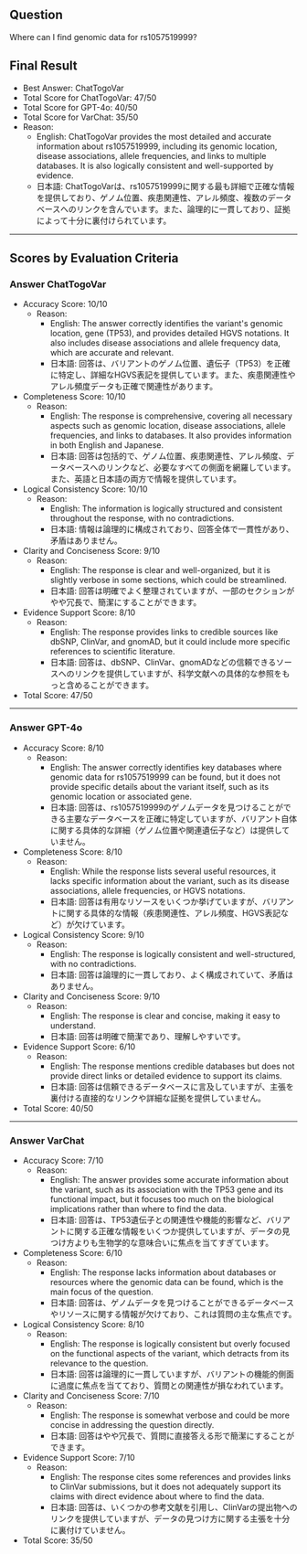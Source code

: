 ## Question

Where can I find genomic data for rs1057519999?

## Final Result

- Best Answer: ChatTogoVar
- Total Score for ChatTogoVar: 47/50
- Total Score for GPT-4o: 40/50
- Total Score for VarChat: 35/50
- Reason:
  - English: ChatTogoVar provides the most detailed and accurate information about rs1057519999, including its genomic location, disease associations, allele frequencies, and links to multiple databases. It is also logically consistent and well-supported by evidence.
  - 日本語: ChatTogoVarは、rs1057519999に関する最も詳細で正確な情報を提供しており、ゲノム位置、疾患関連性、アレル頻度、複数のデータベースへのリンクを含んでいます。また、論理的に一貫しており、証拠によって十分に裏付けられています。

---

## Scores by Evaluation Criteria

### Answer ChatTogoVar
- Accuracy Score: 10/10
  - Reason: 
    - English: The answer correctly identifies the variant's genomic location, gene (TP53), and provides detailed HGVS notations. It also includes disease associations and allele frequency data, which are accurate and relevant.
    - 日本語: 回答は、バリアントのゲノム位置、遺伝子（TP53）を正確に特定し、詳細なHGVS表記を提供しています。また、疾患関連性やアレル頻度データも正確で関連性があります。
- Completeness Score: 10/10
  - Reason: 
    - English: The response is comprehensive, covering all necessary aspects such as genomic location, disease associations, allele frequencies, and links to databases. It also provides information in both English and Japanese.
    - 日本語: 回答は包括的で、ゲノム位置、疾患関連性、アレル頻度、データベースへのリンクなど、必要なすべての側面を網羅しています。また、英語と日本語の両方で情報を提供しています。
- Logical Consistency Score: 10/10
  - Reason: 
    - English: The information is logically structured and consistent throughout the response, with no contradictions.
    - 日本語: 情報は論理的に構成されており、回答全体で一貫性があり、矛盾はありません。
- Clarity and Conciseness Score: 9/10
  - Reason: 
    - English: The response is clear and well-organized, but it is slightly verbose in some sections, which could be streamlined.
    - 日本語: 回答は明確でよく整理されていますが、一部のセクションがやや冗長で、簡潔にすることができます。
- Evidence Support Score: 8/10
  - Reason: 
    - English: The response provides links to credible sources like dbSNP, ClinVar, and gnomAD, but it could include more specific references to scientific literature.
    - 日本語: 回答は、dbSNP、ClinVar、gnomADなどの信頼できるソースへのリンクを提供していますが、科学文献への具体的な参照をもっと含めることができます。
- Total Score: 47/50

---

### Answer GPT-4o
- Accuracy Score: 8/10
  - Reason: 
    - English: The answer correctly identifies key databases where genomic data for rs1057519999 can be found, but it does not provide specific details about the variant itself, such as its genomic location or associated gene.
    - 日本語: 回答は、rs1057519999のゲノムデータを見つけることができる主要なデータベースを正確に特定していますが、バリアント自体に関する具体的な詳細（ゲノム位置や関連遺伝子など）は提供していません。
- Completeness Score: 8/10
  - Reason: 
    - English: While the response lists several useful resources, it lacks specific information about the variant, such as its disease associations, allele frequencies, or HGVS notations.
    - 日本語: 回答は有用なリソースをいくつか挙げていますが、バリアントに関する具体的な情報（疾患関連性、アレル頻度、HGVS表記など）が欠けています。
- Logical Consistency Score: 9/10
  - Reason: 
    - English: The response is logically consistent and well-structured, with no contradictions.
    - 日本語: 回答は論理的に一貫しており、よく構成されていて、矛盾はありません。
- Clarity and Conciseness Score: 9/10
  - Reason: 
    - English: The response is clear and concise, making it easy to understand.
    - 日本語: 回答は明確で簡潔であり、理解しやすいです。
- Evidence Support Score: 6/10
  - Reason: 
    - English: The response mentions credible databases but does not provide direct links or detailed evidence to support its claims.
    - 日本語: 回答は信頼できるデータベースに言及していますが、主張を裏付ける直接的なリンクや詳細な証拠を提供していません。
- Total Score: 40/50

---

### Answer VarChat
- Accuracy Score: 7/10
  - Reason: 
    - English: The answer provides some accurate information about the variant, such as its association with the TP53 gene and its functional impact, but it focuses too much on the biological implications rather than where to find the data.
    - 日本語: 回答は、TP53遺伝子との関連性や機能的影響など、バリアントに関する正確な情報をいくつか提供していますが、データの見つけ方よりも生物学的な意味合いに焦点を当てすぎています。
- Completeness Score: 6/10
  - Reason: 
    - English: The response lacks information about databases or resources where the genomic data can be found, which is the main focus of the question.
    - 日本語: 回答は、ゲノムデータを見つけることができるデータベースやリソースに関する情報が欠けており、これは質問の主な焦点です。
- Logical Consistency Score: 8/10
  - Reason: 
    - English: The response is logically consistent but overly focused on the functional aspects of the variant, which detracts from its relevance to the question.
    - 日本語: 回答は論理的に一貫していますが、バリアントの機能的側面に過度に焦点を当てており、質問との関連性が損なわれています。
- Clarity and Conciseness Score: 7/10
  - Reason: 
    - English: The response is somewhat verbose and could be more concise in addressing the question directly.
    - 日本語: 回答はやや冗長で、質問に直接答える形で簡潔にすることができます。
- Evidence Support Score: 7/10
  - Reason: 
    - English: The response cites some references and provides links to ClinVar submissions, but it does not adequately support its claims with direct evidence about where to find the data.
    - 日本語: 回答は、いくつかの参考文献を引用し、ClinVarの提出物へのリンクを提供していますが、データの見つけ方に関する主張を十分に裏付けていません。
- Total Score: 35/50